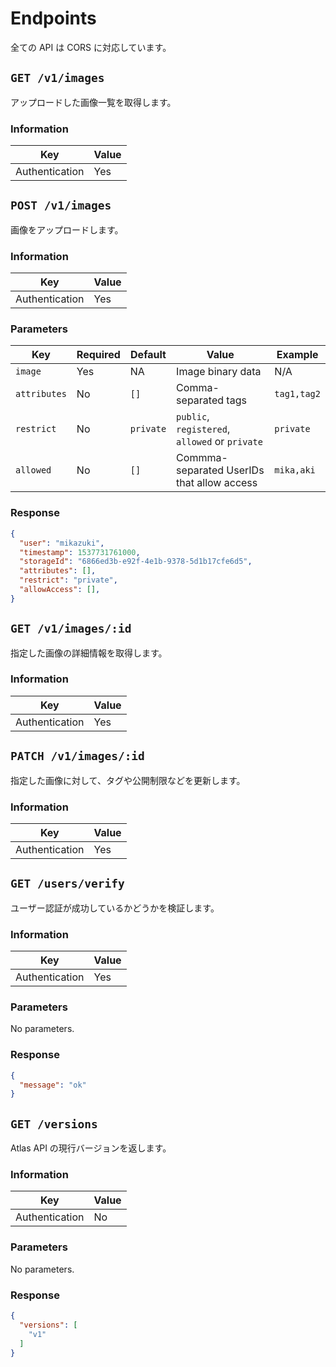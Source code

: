 # Endpoints

全ての API は CORS に対応しています。


## `GET /v1/images`

アップロードした画像一覧を取得します。


### Information

| Key            | Value |
| -------------- | ----- |
| Authentication | Yes   |



## `POST /v1/images`

画像をアップロードします。


### Information

| Key            | Value |
| -------------- | ----- |
| Authentication | Yes   |


### Parameters

| Key          | Required | Default   | Value                                          | Example     |
| ------------ | -------- | --------- | ---------------------------------------------- | ----------- |
| `image`      | Yes      | NA        | Image binary data                              | N/A         |
| `attributes` | No       | `[]`      | Comma-separated tags                           | `tag1,tag2` |
| `restrict`   | No       | `private` | `public`, `registered`, `allowed` or `private` | `private`   |
| `allowed`    | No       | `[]`      | Commma-separated UserIDs that allow access     | `mika,aki`  |


### Response

```json
{
  "user": "mikazuki",
  "timestamp": 1537731761000,
  "storageId": "6866ed3b-e92f-4e1b-9378-5d1b17cfe6d5",
  "attributes": [],
  "restrict": "private",
  "allowAccess": [],
}
```



## `GET /v1/images/:id`

指定した画像の詳細情報を取得します。


### Information

| Key            | Value |
| -------------- | ----- |
| Authentication | Yes   |



## `PATCH /v1/images/:id`

指定した画像に対して、タグや公開制限などを更新します。


### Information

| Key            | Value |
| -------------- | ----- |
| Authentication | Yes   |



## `GET /users/verify`

ユーザー認証が成功しているかどうかを検証します。


### Information

| Key            | Value |
| -------------- | ----- |
| Authentication | Yes   |


### Parameters

No parameters.


### Response

```json
{
  "message": "ok"
}
```



## `GET /versions`

Atlas API の現行バージョンを返します。


### Information

| Key            | Value |
| -------------- | ----- |
| Authentication | No    |


### Parameters

No parameters.


### Response

```json
{
  "versions": [
    "v1"
  ]
}
```